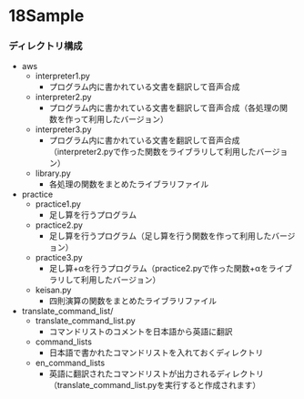 # 18Sample

### ディレクトリ構成
* aws
    * interpreter1.py
        * プログラム内に書かれている文書を翻訳して音声合成
    * interpreter2.py
        * プログラム内に書かれている文書を翻訳して音声合成（各処理の関数を作って利用したバージョン）
    * interpreter3.py
        * プログラム内に書かれている文書を翻訳して音声合成（interpreter2.pyで作った関数をライブラリして利用したバージョン）
    * library.py
        * 各処理の関数をまとめたライブラリファイル
* practice
    * practice1.py
        * 足し算を行うプログラム
    * practice2.py
        * 足し算を行うプログラム（足し算を行う関数を作って利用したバージョン）
    * practice3.py
        * 足し算+αを行うプログラム（practice2.pyで作った関数+αをライブラリして利用したバージョン）
    * keisan.py
        * 四則演算の関数をまとめたライブラリファイル
* translate_command_list/
    * translate_command_list.py
        * コマンドリストのコメントを日本語から英語に翻訳
    * command_lists
        * 日本語で書かれたコマンドリストを入れておくディレクトリ
    * en_command_lists
        * 英語に翻訳されたコマンドリストが出力されるディレクトリ（translate_command_list.pyを実行すると作成されます）
